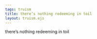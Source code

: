 ```yaml
---
tags: truism
title: there’s nothing redeeming in toil
layout: truism.ejs
---
```


there’s nothing redeeming in toil
